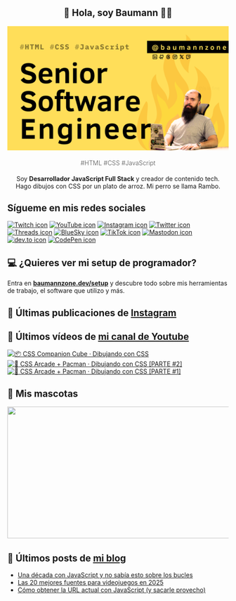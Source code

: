 <p align="center">
   <h2 align="center">👋 Hola, soy Baumann 👨‍💻</h2>
   <img align="center" src="img/Senior Software Engineer.png" />
   <h4 align="center" style="font-weight: 300; color: #555;">#HTML #CSS #JavaScript</h4>
</p>

<p align="center" style="margin-bottom: 20px">Soy <strong>Desarrollador JavaScript Full Stack</strong> y creador de contenido tech.
<br/>
Hago dibujos con CSS por un plato de arroz. Mi perro se llama Rambo.
</p>

## Sígueme en mis redes sociales

[![Twitch icon](https://img.shields.io/badge/--000?logo=twitch&logoColor=white)](https://twitch.tv/baumannzone)
[![YouTube icon](https://img.shields.io/badge/--000?logo=youtube&logoColor=white)](https://youtube.com/rambitojs)
[![Instagram icon](https://img.shields.io/badge/--000?logo=instagram&logoColor=white)](https://instagram.com/baumannzone)
[![Twitter icon](https://img.shields.io/badge/--000?logo=x&logoColor=white)](https://twitter.com/baumannzone)
[![Threads icon](https://img.shields.io/badge/--000?logo=threads&logoColor=white)](https://www.threads.net/@baumannzone)
[![BlueSky icon](https://img.shields.io/badge/--000?logo=bluesky&logoColor=white)](https://bsky.app/profile/baumannzone.bsky.social)
[![TikTok icon](https://img.shields.io/badge/--000?logo=tiktok&logoColor=white)](https://www.tiktok.com/@baumannzone)
[![Mastodon icon](https://img.shields.io/badge/--000?logo=mastodon&logoColor=white)](https://techhub.social/@baumannzone)
[![dev.to icon](https://img.shields.io/badge/--000?logo=dev.to&logoColor=white)](https://dev.to/baumannzone)
[![CodePen icon](https://img.shields.io/badge/--000?logo=codepen&logoColor=white)](https://codepen.io/baumannzone)

## 💻 ¿Quieres ver mi setup de programador?

Entra en **[baumannzone.dev/setup](https://www.baumannzone.dev/uses)** y descubre todo sobre mis herramientas de trabajo, el software que utilizo y más.

## 🍒 Últimas publicaciones de [Instagram](https://instagram.com/baumannzone)



## 🫶 Últimos vídeos de [mi canal de Youtube](https://youtube.com/rambitojs?sub_confirmation=1)


<a href='https://youtu.be/W6xwoSJahA0' target='_blank'>
  <img width='30%' src='https://img.youtube.com/vi/W6xwoSJahA0/mqdefault.jpg' alt='📦 CSS Companion Cube · Dibujando con CSS' />
</a>
<a href='https://youtu.be/9C3NXVXewH8' target='_blank'>
  <img width='30%' src='https://img.youtube.com/vi/9C3NXVXewH8/mqdefault.jpg' alt='👾 CSS Arcade + Pacman · Dibujando con CSS [PARTE #2]' />
</a>
<a href='https://youtu.be/2ahqLdgkSxA' target='_blank'>
  <img width='30%' src='https://img.youtube.com/vi/2ahqLdgkSxA/mqdefault.jpg' alt='👾 CSS Arcade + Pacman · Dibujando con CSS [PARTE #1]' />
</a>

## 🦥 Mis mascotas

<a href="https://baumannzone.dev/uses" target="_blank">
  <img
    src="https://render.gitanimals.org/farms/baumannzone"
    width="600"
    height="300"
  />
</a>

## 📝 Últimos posts de [mi blog](https://www.baumannzone.dev/blog)

- [Una década con JavaScript y no sabía esto sobre los bucles](https://baumannzone.dev/blog/una-decada-con-javascript-y-no-sabia-esto-sobre-los-bucles/)
- [Las 20 mejores fuentes para videojuegos en 2025](https://baumannzone.dev/blog/20-mejores-fuentes-para-videojuegos-en-2025/)
- [Cómo obtener la URL actual con JavaScript (y sacarle provecho)](https://baumannzone.dev/blog/como-obtener-la-url-actual-con-javascript-y-sacarle-provecho/)
